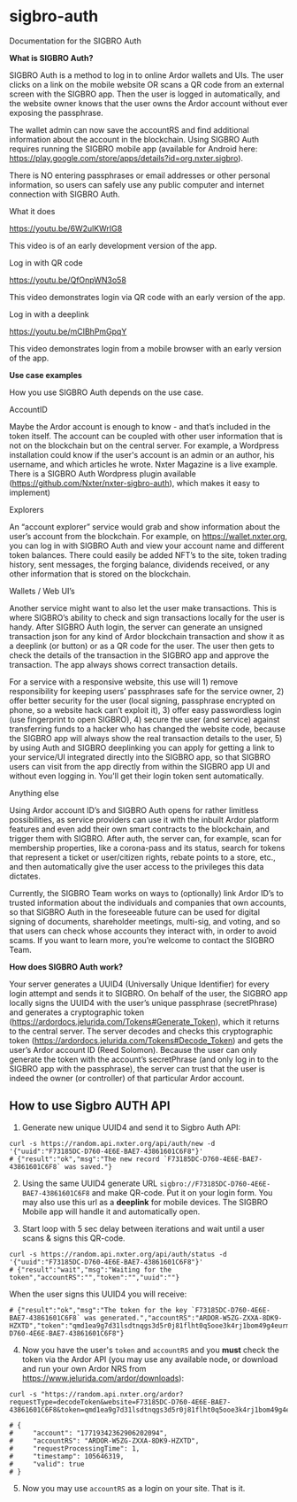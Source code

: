 # sigbro-auth
Documentation for the SIGBRO Auth

**What is SIGBRO Auth?**

SIGBRO Auth is a method to log in to online Ardor wallets and UIs. The user clicks on a link on the mobile website OR scans a QR code from an external screen with the SIGBRO app. Then the user is logged in automatically, and the website owner knows that the user owns the Ardor account without ever exposing the passphrase. 

The wallet admin can now save the accountRS and find additional information about the account in the blockchain.
Using SIGBRO Auth requires running the SIGBRO mobile app (available for Android here: https://play.google.com/store/apps/details?id=org.nxter.sigbro). 

There is NO entering passphrases or email addresses or other personal information, so users can safely use any public computer and internet connection with SIGBRO Auth.

What it does

https://youtu.be/6W2ulKWrIG8

This video is of an early development version of the app.

Log in with QR code

https://youtu.be/QfOnpWN3o58

This video demonstrates login via QR code with an early version of the app.

Log in with a deeplink

https://youtu.be/mCIBhPmGpqY

This video demonstrates login from a mobile browser with an early version of the app.

**Use case examples**

How you use SIGBRO Auth depends on the use case.

AccountID

Maybe the Ardor account is enough to know - and that’s included in the token itself. The account can be coupled with other user information that is not on the blockchain but on the central server. For example, a Wordpress installation could know if the user's account is an admin or an author, his username, and which articles he wrote. Nxter Magazine is a live example. There is a SIGBRO Auth Wordpress plugin available (https://github.com/Nxter/nxter-sigbro-auth), which makes it easy to implement)

Explorers

An “account explorer” service would grab and show information about the user’s account from the blockchain. For example, on https://wallet.nxter.org, you can log in with SIGBRO Auth and view your account name and different token balances. There could easily be added NFT’s to the site, token trading history, sent messages, the forging balance, dividends received, or any other information that is stored on the blockchain.

Wallets / Web UI’s

Another service might want to also let the user make transactions. This is where SIGBRO’s ability to check and sign transactions locally for the user is handy. After SIGBRO Auth login, the server can generate an unsigned transaction json for any kind of Ardor blockchain transaction and show it as a deeplink (or button) or as a QR code for the user. The user then gets to check the details of the transaction in the SIGBRO app and approve the transaction. The app always shows correct transaction details.

For a service with a responsive website, this use will 1) remove responsibility for keeping users’ passphrases safe for the service owner, 2) offer better security for the user (local signing, passphrase encrypted on phone, so a website hack can’t exploit it), 3) offer easy passwordless login (use fingerprint to open SIGBRO), 4) secure the user (and service) against transferring funds to a hacker who has changed the website code, because the SIGBRO app will always show the real transaction details to the user, 5) by using Auth and SIGBRO deeplinking you can apply for getting a link to your service/UI integrated directly into the SIGBRO app, so that SIGBRO users can visit from the app directly from within the SIGBRO app UI and without even logging in. You'll get their login token sent automatically.

Anything else

Using Ardor account ID’s and SIGBRO Auth opens for rather limitless possibilities, as service providers can use it with the inbuilt Ardor platform features and even add their own smart contracts to the blockchain, and trigger them with SIGBRO. After auth, the server can, for example, scan for membership properties, like a corona-pass and its status, search for tokens that represent a ticket or user/citizen rights, rebate points to a store, etc., and then automatically give the user access to the privileges this data dictates.

Currently, the SIGBRO Team works on ways to (optionally) link Ardor ID’s to trusted information about the individuals and companies that own accounts, so that SIGBRO Auth in the foreseeable future can be used for digital signing of documents, shareholder meetings, multi-sig, and voting, and so that users can check whose accounts they interact with, in order to avoid scams. If you want to learn more, you’re welcome to contact the SIGBRO Team.

**How does SIGBRO Auth work?**

Your server generates a UUID4 (Universally Unique Identifier) for every login attempt and sends it to SIGBRO. On behalf of the user, the SIGBRO app locally signs the UUID4 with the user’s unique passphrase (secretPhrase) and generates a cryptographic token (https://ardordocs.jelurida.com/Tokens#Generate_Token), which it returns to the central server. The server decodes and checks this cryptographic token (https://ardordocs.jelurida.com/Tokens#Decode_Token) and gets the user’s Ardor account ID (Reed Solomon). Because the user can only generate the token with the account’s secretPhrase (and only log in to the SIGBRO app with the passphrase), the server can trust that the user is indeed the owner (or controller) of that particular Ardor account.


## How to use Sigbro AUTH API

1. Generate new unique UUID4 and send it to Sigbro Auth API:
```shell
curl -s https://random.api.nxter.org/api/auth/new -d '{"uuid":"F73185DC-D760-4E6E-BAE7-43861601C6F8"}'
# {"result":"ok","msg":"The new record `F73185DC-D760-4E6E-BAE7-43861601C6F8` was saved."}
```

2. Using the same UUID4 generate URL `sigbro://F73185DC-D760-4E6E-BAE7-43861601C6F8` and make QR-code. Put it on your login form. You may also use this url as a **deeplink** for mobile devices. The SIGBRO Mobile app will handle it and automatically open.

3. Start loop with 5 sec delay between iterations and wait until a user scans & signs this QR-code. 
```shell
curl -s https://random.api.nxter.org/api/auth/status -d '{"uuid":"F73185DC-D760-4E6E-BAE7-43861601C6F8"}'
# {"result":"wait","msg":"Waiting for the token","accountRS":"","token":"","uuid":""}
```
When the user signs this UUID4 you will receive: 
```shell
# {"result":"ok","msg":"The token for the key `F73185DC-D760-4E6E-BAE7-43861601C6F8` was generated.","accountRS":"ARDOR-W5ZG-ZXXA-8DK9-HZXTD","token":"qmd1ea9g7d31lsdtnqgs3d5r0j81flht0q5ooe3k4rj1bom49g4eurmqghmn7706ienm6cem830q9ltgh1e4ct9gqvooar31cl67h1djpiague3jboi1qb6llrr0sfoju434457glki37s5o9l0ijrsvqfthof3n","uuid":"F73185DC-D760-4E6E-BAE7-43861601C6F8"}    
```

4. Now you have the user's `token` and `accountRS` and you **must** check the token via the Ardor API (you may use any available node, or download and run your own Ardor NRS from https://www.jelurida.com/ardor/downloads): 
```shell
curl -s "https://random.api.nxter.org/ardor?requestType=decodeToken&website=F73185DC-D760-4E6E-BAE7-43861601C6F8&token=qmd1ea9g7d31lsdtnqgs3d5r0j81flht0q5ooe3k4rj1bom49g4eurmqghmn7706ienm6cem830q9ltgh1e4ct9gqvooar31cl67h1djpiague3jboi1qb6llrr0sfoju434457glki37s5o9l0ijrsvqfthof3n"

# {
#     "account": "17719342362906202094",
#     "accountRS": "ARDOR-W5ZG-ZXXA-8DK9-HZXTD",
#     "requestProcessingTime": 1,
#     "timestamp": 105646319,
#     "valid": true
# }
```

5. Now you may use `accountRS` as a login on your site. That is it. 
